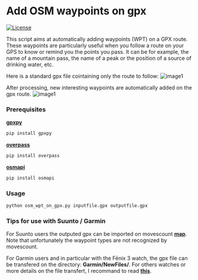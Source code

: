 Add OSM waypoints on gpx
======
[![License](https://img.shields.io/pypi/l/osmapi.svg)](https://github.com/krisanselmo/osm_wpt/blob/master/LICENSE)

This script aims at automatically adding waypoints (WPT) on a GPX route. These waypoints are particularly useful when you follow a route on your GPS to know or remind you the points you pass. It can be for example, the name of a mountain pass, the name of a peak or the position of a source of drinking water, etc.

Here is a standard gpx file cointaining only the route to follow:
![image1](https://cloud.githubusercontent.com/assets/1937089/19481162/56d2f34a-954d-11e6-8f64-9121a9b0be76.png)

After processing, new interesting waypoints are automatically added on the gpx route.
![image1](https://cloud.githubusercontent.com/assets/1937089/19481195/6f72bb56-954d-11e6-8c2b-59dcf30ff800.png)

### Prerequisites

[**gpxpy**](https://github.com/tkrajina/gpxpy) 
```bash
pip install gpxpy
```
[**overpass**](https://github.com/mvexel/overpass-api-python-wrapper)
```bash
pip install overpass
```
[**osmapi**](https://github.com/metaodi/osmapi)
```bash
pip install osmapi
```

### Usage

```bash
python osm_wpt_on_gpx.py inputfile.gpx outputfile.gpx
```

### Tips for use with Suunto / Garmin

For Suunto users the outputed gpx can be imported on movescount [**map**](http://www.movescount.com/map). Note that unfortunately the waypoint types are not recognized by movescount. 

For Garmin users and in particular with the Fēnix 3 watch, the gpx file can be transfered on the directory: **Garmin/NewFiles/**. For others watches or more details on the file transfert, I recommand to read [**this**](http://www.scarletfire.co.uk/transfer-gpx-file-to-garmin/).
